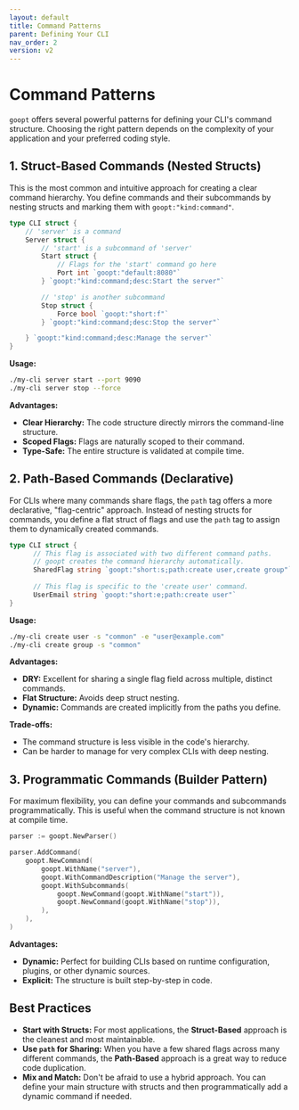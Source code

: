 ```yaml
---
layout: default
title: Command Patterns
parent: Defining Your CLI
nav_order: 2
version: v2
---
```


# Command Patterns

`goopt` offers several powerful patterns for defining your CLI's command structure. Choosing the right pattern depends on the complexity of your application and your preferred coding style.

## 1. Struct-Based Commands (Nested Structs)

This is the most common and intuitive approach for creating a clear command hierarchy. You define commands and their subcommands by nesting structs and marking them with `goopt:"kind:command"`.

```go
type CLI struct {
    // 'server' is a command
    Server struct {
        // 'start' is a subcommand of 'server'
        Start struct {
            // Flags for the 'start' command go here
            Port int `goopt:"default:8080"`
        } `goopt:"kind:command;desc:Start the server"`

        // 'stop' is another subcommand
        Stop struct {
            Force bool `goopt:"short:f"`
        } `goopt:"kind:command;desc:Stop the server"`

    } `goopt:"kind:command;desc:Manage the server"`
}
```
**Usage:**
```bash
./my-cli server start --port 9090
./my-cli server stop --force
```

**Advantages:**
- **Clear Hierarchy:** The code structure directly mirrors the command-line structure.
- **Scoped Flags:** Flags are naturally scoped to their command.
- **Type-Safe:** The entire structure is validated at compile time.

## 2. Path-Based Commands (Declarative)

For CLIs where many commands share flags, the `path` tag offers a more declarative, "flag-centric" approach. Instead of nesting structs for commands, you define a flat struct of flags and use the `path` tag to assign them to dynamically created commands.

```go
type CLI struct {
      // This flag is associated with two different command paths.
      // goopt creates the command hierarchy automatically.
      SharedFlag string `goopt:"short:s;path:create user,create group"`
      
      // This flag is specific to the 'create user' command.
      UserEmail string `goopt:"short:e;path:create user"`
}
```

**Usage:**
```bash
./my-cli create user -s "common" -e "user@example.com"
./my-cli create group -s "common"
```

**Advantages:**
- **DRY:** Excellent for sharing a single flag field across multiple, distinct commands.
- **Flat Structure:** Avoids deep struct nesting.
- **Dynamic:** Commands are created implicitly from the paths you define.

**Trade-offs:**
- The command structure is less visible in the code's hierarchy.
- Can be harder to manage for very complex CLIs with deep nesting.

## 3. Programmatic Commands (Builder Pattern)

For maximum flexibility, you can define your commands and subcommands programmatically. This is useful when the command structure is not known at compile time.

```go
parser := goopt.NewParser()

parser.AddCommand(
    goopt.NewCommand(
        goopt.WithName("server"),
        goopt.WithCommandDescription("Manage the server"),
        goopt.WithSubcommands(
            goopt.NewCommand(goopt.WithName("start")),
            goopt.NewCommand(goopt.WithName("stop")),
        ),
    ),
)
```

**Advantages:**
- **Dynamic:** Perfect for building CLIs based on runtime configuration, plugins, or other dynamic sources.
- **Explicit:** The structure is built step-by-step in code.

## Best Practices

*   **Start with Structs:** For most applications, the **Struct-Based** approach is the cleanest and most maintainable.
*   **Use `path` for Sharing:** When you have a few shared flags across many different commands, the **Path-Based** approach is a great way to reduce code duplication.
*   **Mix and Match:** Don't be afraid to use a hybrid approach. You can define your main structure with structs and then programmatically add a dynamic command if needed.